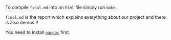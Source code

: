 To compile `final.md` into an `html` file simply run `make`. 

`final.md` is the report which explains everything about our project and there is also demos !!

You need to install [`pandoc`](https://pandoc.org/installing.html) first.
